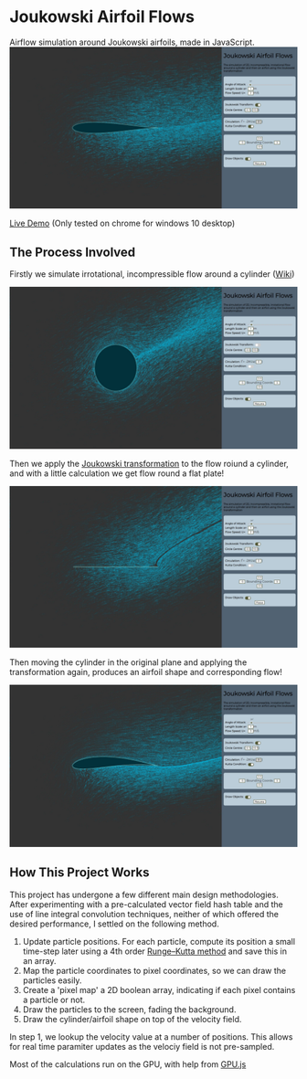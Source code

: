 # Joukowski Airfoil Flows
Airflow simulation around Joukowski airfoils, made in JavaScript.
![alt text](https://github.com/jb-c/joukowskiflow/blob/master/media/pic1.jpg "Screenshot of flow")

[Live Demo](https://joukowskiflow.000webhostapp.com/) (Only tested on chrome for windows 10 desktop)

## The Process Involved
Firstly we simulate irrotational, incompressible flow around a cylinder ([Wiki](https://en.wikipedia.org/wiki/Potential_flow_around_a_circular_cylinder))

![alt text](https://github.com/jb-c/joukowskiflow/blob/master/media/pic2.jpg "Flow Round A Cylinder")

Then we apply the [Joukowski transformation](https://en.wikipedia.org/wiki/Joukowsky_transform) to the flow roiund a cylinder, and with a little calculation we get flow round a flat plate!

![alt text](https://github.com/jb-c/joukowskiflow/blob/master/media/pic3.jpg "Flow Round A Flat Plate")

Then moving the cylinder in the original plane and applying the transformation again, produces an airfoil shape and corresponding flow!

![alt text](https://github.com/jb-c/joukowskiflow/blob/master/media/pic4.jpg "Flow Round An Airfoil")

## How This Project Works
This project has undergone a few different main design methodologies. After experimenting with a pre-calculated vector field hash table and the use of line integral convolution techniques, neither of which offered the desired performance, I settled on the following method.

1. Update particle positions. For each particle, compute its position a small time-step later using a 4th order [Runge–Kutta method](https://en.wikipedia.org/wiki/Runge%E2%80%93Kutta_methods) and save this in an array.
2. Map the particle coordinates to pixel coordinates, so we can draw the particles easily.
3. Create a 'pixel map' a 2D boolean array, indicating if each pixel contains a particle or not.
4. Draw the particles to the screen, fading the background.
5. Draw the cylinder/airfoil shape on top of the velocity field.

In step 1, we lookup the velocity value at a number of positions. This allows for real time paramiter updates as the velociy field is not pre-sampled.

Most of the calculations run on the GPU, with help from [GPU.js](https://gpu.rocks/)
